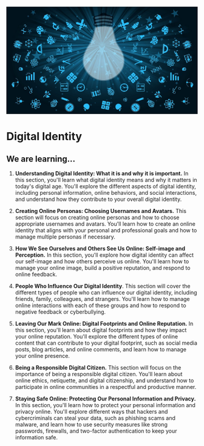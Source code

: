 ![Guide](img/guide.jpg)

# Digital Identity

## We are learning...

1. **Understanding Digital Identity: What it is and why it is important.** In this section, you'll learn what digital identity means and why it matters in today's digital age. You'll explore the different aspects of digital identity, including personal information, online behaviors, and social interactions, and understand how they contribute to your overall digital identity.

2. **Creating Online Personas: Choosing Usernames and Avatars.** This section will focus on creating online personas and how to choose appropriate usernames and avatars. You'll learn how to create an online identity that aligns with your personal and professional goals and how to manage multiple personas if necessary.

3. **How We See Ourselves and Others See Us Online: Self-image and Perception.** In this section, you'll explore how digital identity can affect our self-image and how others perceive us online. You'll learn how to manage your online image, build a positive reputation, and respond to online feedback.

4. **People Who Influence Our Digital Identity**. This section will cover the different types of people who can influence our digital identity, including friends, family, colleagues, and strangers. You'll learn how to manage online interactions with each of these groups and how to respond to negative feedback or cyberbullying.

5. **Leaving Our Mark Online: Digital Footprints and Online Reputation.** In this section, you'll learn about digital footprints and how they impact your online reputation. You'll explore the different types of online content that can contribute to your digital footprint, such as social media posts, blog articles, and online comments, and learn how to manage your online presence.

6. **Being a Responsible Digital Citizen.** This section will focus on the importance of being a responsible digital citizen. You'll learn about online ethics, netiquette, and digital citizenship, and understand how to participate in online communities in a respectful and productive manner.

7. **Staying Safe Online: Protecting Our Personal Information and Privacy.** In this section, you'll learn how to protect your personal information and privacy online. You'll explore different ways that hackers and cybercriminals can steal your data, such as phishing scams and malware, and learn how to use security measures like strong passwords, firewalls, and two-factor authentication to keep your information safe.